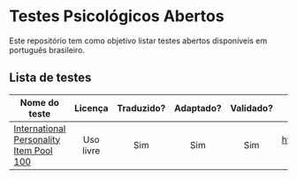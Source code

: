 # Testes Psicológicos Abertos

Este repositório tem como objetivo listar testes abertos disponíveis em português brasileiro. 


## Lista de testes

| Nome do teste   |     Licença      |  Traduzido?  | Adaptado? | Validado? | Link no Github | 
|-----------------|:----------------:|:------------:|:---------:|:---------:|:--------------:|
|  [International Personality Item Pool 100](https://henriquepgomide.github.io/personality-big-five-ipip100/)      |  Uso livre       |    Sim       |   Sim     |    Sim    | https://github.com/henriquepgomide/personality-big-five-ipip100 |

